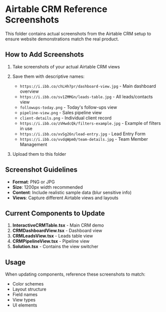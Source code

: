 # Airtable CRM Reference Screenshots

This folder contains actual screenshots from the Airtable CRM setup to ensure website demonstrations match the real product.

## How to Add Screenshots

1. Take screenshots of your actual Airtable CRM views
2. Save them with descriptive names:
   - `https://i.ibb.co/chLHh7pr/dashboard-view.jpg` - Main dashboard overview
   - `https://i.ibb.co/sv1ZMMGn/leads-table.jpg` - All leads/contacts view
   - `followups-today.png` - Today's follow-ups view
   - `pipeline-view.png` - Sales pipeline view
   - `client-details.png` - Individual client record
   - `https://i.ibb.co/zVHwdcQk/filters-example.jpg` - Example of filters in use
   - `https://i.ibb.co/xvSg26n/lead-entry.jpg` - Lead Entry Form
   - `https://i.ibb.co/vvdqWpm0/team-details.jpg` - Team Member Management

3. Upload them to this folder

## Screenshot Guidelines

- **Format**: PNG or JPG
- **Size**: 1200px width recommended
- **Content**: Include realistic sample data (blur sensitive info)
- **Views**: Capture different Airtable views and layouts

## Current Components to Update

1. **InteractiveCRMTable.tsx** - Main CRM demo
2. **CRMDashboardView.tsx** - Dashboard view
3. **CRMLeadsView.tsx** - Leads table view
4. **CRMPipelineView.tsx** - Pipeline view
5. **Solution.tsx** - Contains the view switcher

## Usage

When updating components, reference these screenshots to match:
- Color schemes
- Layout structure
- Field names
- View types
- UI elements